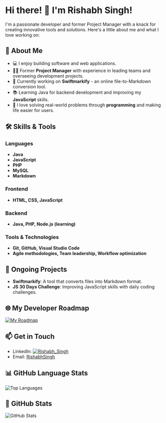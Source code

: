# Hi there! 👋 I'm Rishabh Singh!

I'm a passionate developer and former Project Manager with a knack for creating innovative tools and solutions. Here's a little about me and what I love working on:

## 🚀 About Me
- 💻 I enjoy building software and web applications.
- 👨‍💼 Former **Project Manager** with experience in leading teams and overseeing development projects.
- 🔧 Currently working on **Swiftmarkify** - an online file-to-Markdown conversion tool.
- 📚 Learning Java for backend development and improving my **JavaScript** skills.
- 🌟 I love solving real-world problems through **programming** and making life easier for users.

## 🛠️ Skills & Tools
### Languages
- **Java**
- **JavaScript**
- **PHP**
- **MySQL**
- **Markdown**

### Frontend
- **HTML, CSS, JavaScript**

### Backend
- **Java, PHP, Node.js (learning)**

### Tools & Technologies
- **Git, GitHub, Visual Studio Code**
- **Agile methodologies, Team leadership, Workflow optimization**

## 🌱 Ongoing Projects
- **Swiftmarkify**: A tool that converts files into Markdown format.
- **JS 30 Days Challenge**: Improving JavaScript skills with daily coding challenges.

## 🌐 My Developer Roadmap
[![My Roadmap](https://roadmap.sh/card/tall/66e53a66f34c8868ec26a7be?variant=dark)](https://roadmap.sh)

## 📫 Get in Touch
- LinkedIn: [![Rishabh_Singh](https://img.shields.io/badge/LinkedIn-Connect%20with%20me-%230A66C2?style=flat&logo=linkedin&logoColor=white)](https://www.linkedin.com/in/rishabh-singh-2715bb268/)
- Email: [RishabhSingh](singhrishabhj19@gmail.com)

## 📊 GitHub Language Stats
![Top Languages](https://github-readme-stats.vercel.app/api/top-langs/?username=singhrishabhj&layout=compact&langs_count=6&theme=radical)

## 🔗 GitHub Stats
![GitHub Stats](https://github-readme-stats.vercel.app/api?username=singhrishabhj&show_icons=true&theme=radical)

